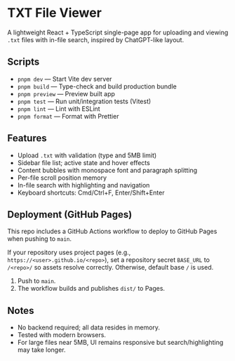 # TXT File Viewer

A lightweight React + TypeScript single-page app for uploading and viewing `.txt` files with in-file search, inspired by ChatGPT-like layout.

## Scripts

- `pnpm dev` — Start Vite dev server
- `pnpm build` — Type-check and build production bundle
- `pnpm preview` — Preview built app
- `pnpm test` — Run unit/integration tests (Vitest)
- `pnpm lint` — Lint with ESLint
- `pnpm format` — Format with Prettier

## Features

- Upload `.txt` with validation (type and 5MB limit)
- Sidebar file list; active state and hover effects
- Content bubbles with monospace font and paragraph splitting
- Per-file scroll position memory
- In-file search with highlighting and navigation
- Keyboard shortcuts: Cmd/Ctrl+F, Enter/Shift+Enter

## Deployment (GitHub Pages)

This repo includes a GitHub Actions workflow to deploy to GitHub Pages when pushing to `main`.

If your repository uses project pages (e.g., `https://<user>.github.io/<repo>`), set a repository secret `BASE_URL` to `/<repo>/` so assets resolve correctly. Otherwise, default base `/` is used.

1. Push to `main`.
2. The workflow builds and publishes `dist/` to Pages.

## Notes

- No backend required; all data resides in memory.
- Tested with modern browsers.
- For large files near 5MB, UI remains responsive but search/highlighting may take longer.

